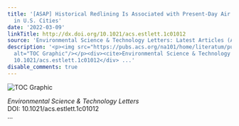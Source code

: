 ```yaml
---
title: '[ASAP] Historical Redlining Is Associated with Present-Day Air Pollution Disparities
  in U.S. Cities'
date: '2022-03-09'
linkTitle: http://dx.doi.org/10.1021/acs.estlett.1c01012
source: 'Environmental Science & Technology Letters: Latest Articles (ACS Publications)'
description: '<p><img src="https://pubs.acs.org/na101/home/literatum/publisher/achs/journals/content/estlcu/0/estlcu.ahead-of-print/acs.estlett.1c01012/20220301/images/medium/ez1c01012_0003.gif"
  alt="TOC Graphic"/></p><div><cite>Environmental Science & Technology Letters</cite></div><div>DOI:
  10.1021/acs.estlett.1c01012</div> ...'
disable_comments: true
---
```

<p><img src="https://pubs.acs.org/na101/home/literatum/publisher/achs/journals/content/estlcu/0/estlcu.ahead-of-print/acs.estlett.1c01012/20220301/images/medium/ez1c01012_0003.gif" alt="TOC Graphic"/></p><div><cite>Environmental Science & Technology Letters</cite></div><div>DOI: 10.1021/acs.estlett.1c01012</div> ...